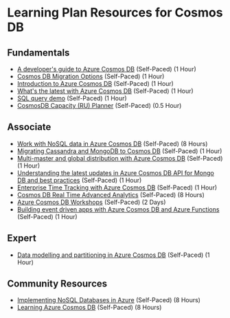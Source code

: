 # Learning Plan Resources for Cosmos DB

## Fundamentals

* [A developer's guide to Azure Cosmos DB](https://myignite.techcommunity.microsoft.com/sessions/81002?source=sessions) (Self-Paced) (1 Hour)
* [Cosmos DB Migration Options](https://docs.microsoft.com/en-us/azure/cosmos-db/cosmosdb-migrationchoices) (Self-Paced) (1 Hour)
* [Introduction to Azure Cosmos DB](https://docs.microsoft.com/en-us/azure/cosmos-db/introduction) (Self-Paced) (1 Hour)
* [What's the latest with Azure Cosmos DB](https://myignite.techcommunity.microsoft.com/sessions/81004?source=sessions) (Self-Paced) (1 Hour)
* [SQL query demo](https://www.documentdb.com/sql/demo) (Self-Paced) (1 Hour)
* [CosmosDB Capacity (RU) Planner](https://cosmos.azure.com/capacitycalculator/) (Self-Paced) (0.5 Hour)

## Associate

* [Work with NoSQL data in Azure Cosmos DB](https://docs.microsoft.com/en-us/learn/paths/work-with-nosql-data-in-azure-cosmos-db/) (Self-Paced) (8 Hours)
* [Migrating Cassandra and MongoDB to Cosmos DB](https://docs.microsoft.com/en-us/learn/paths/migrate-cassandra-mongo-db-workloads-to-cosmos-db/) (Self-Paced) (1 Hour)
* [Multi-master and global distribution with Azure Cosmos DB](https://myignite.techcommunity.microsoft.com/sessions/81003?source=sessions) (Self-Paced) (1 Hour)
* [Understanding the latest updates in Azure Cosmos DB API for Mongo DB and best practices](https://myignite.techcommunity.microsoft.com/sessions/79931?source=sessions) (Self-Paced) (1 Hour)
* [Enterprise Time Tracking with Azure Cosmos DB](https://myignite.techcommunity.microsoft.com/sessions/84631?source=sessions) (Self-Paced) (1 Hour)
* [Cosmos DB Real Time Advanced Analytics](https://github.com/Microsoft/MCW-Cosmos-DB-Real-Time-Advanced-Analytics) (Self-Paced) (8 Hours)
* [Azure Cosmos DB Workshops](https://azurecosmosdb.github.io/labs/) (Self-Paced) (2 Days)
* [Building event driven apps with Azure Cosmos DB and Azure Functions](https://myignite.techcommunity.microsoft.com/sessions/79933?source=sessions) (Self-Paced) (1 Hour)

## Expert

* [Data modelling and partitioning in Azure Cosmos DB](https://myignite.techcommunity.microsoft.com/sessions/79932?source=sessions) (Self-Paced) (1 Hour)

## Community Resources

* [Implementing NoSQL Databases in Azure](https://www.pluralsight.com/courses/microsoft-azure-nosql-databases-implementing) (Self-Paced) (8 Hours)
* [Learning Azure Cosmos DB](https://www.pluralsight.com/courses/azure-cosmos-db) (Self-Paced) (8 Hours)
